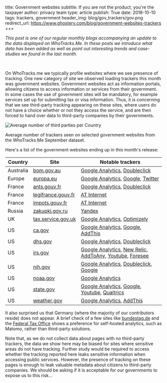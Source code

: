 title: Government websites
subtitle: If you are not the product, you're the taxpayer
author: privacy team
type: article
publish: True
date: 2018-10-10
tags: trackers, government
header_img: blog/gov_trackers/gov.png
redirect_url: https://www.ghostery.com/blog/government-websites-trackers
+++


_This post is one of our regular monthly blogs accompanying an update to the data
displayed on WhoTracks.Me. In these posts we introduce what data has been added as
well as point out interesting trends and case-studies we found in the last month._

<br />

On WhoTracks.me we typically profile websites where we see presence of tracking.
One new category of site we observed loading trackers this month was government websites.
Government websites act as information portals, allowing citizens to access information
or services from their government. In some cases the use of government sites will be
mandatory, for example services set up for submitting tax or visa information.
Thus, it is concerning that we see third-party tracking appearing on these sites, where
users do not have a choice whether or not they access the service, and are then forced
to hand over data to third-party companies by their governments.

![Average number of third parties per Country](../static/img/blog/gov_trackers/average_per_country.svg)
<p class="img-caption">Average number of trackers seen on selected government websites from
the WhoTracks.Me September dataset.</p>

Here's a list of the government websites ending up in this month's release:
<table class="table table-hover">
  <thead>
    <tr>
      <th>Country</th>
      <th>Site</th>
      <th>Notable trackers</th>
    </tr>
  </thead>
  <tbody>
    <tr>
      <td>Australia</td>
      <td><a href="../websites/bom.gov.au.html">bom.gov.au</a> </td>
      <td>
        <a href="../trackers/google_analytics.html">Google Analytics</a>,
        <a href="../trackers/doubleclick.html">Doubleclick</a>
      </td>
    </tr>
    <tr>
      <td>Europe</td>
      <td><a href="../websites/europa.eu.html">europa.eu</a></td>
      <td>
        <a href="../trackers/google_analytics.html">Google Analytics</a>,
        <a href="../trackers/google.html">Google</a>,
        <a href="../trackers/twitter.html">Twitter</a>
      </td>
    </tr>
    <tr>
      <td>France</td>
      <td><a href="../websites/ants.gouv.fr.html">ants.gouv.fr</a></td>
      <td>
        <a href="../trackers/google_analytics.html">Google Analytics</a>,
        <a href="../trackers/doubleclick.html">Doubleclick</a>
      </td>
    </tr>
    <tr>
      <td>France</td>
      <td><a href="../websites/legifrance.gouv.fr.html">legifrance.gouv.fr</a></td>
      <td>
        <a href="../trackers/at_internet.html">AT Internet</a>
      </td>
    </tr>
    <tr>
      <td>France</td>
      <td><a href="../websites/impots.gouv.fr.html">impots.gouv.fr</a></td>
      <td>
        <a href="../trackers/at_internet.html">AT Internet</a>
      </td>
    </tr>
    <tr>
      <td>Russia</td>
      <td><a href="../websites/zakupki.gov.ru.html">zakupki.gov.ru</a></td>
      <td>
        <a href="../trackers/yandex.html">Yandex</a>
      </td>
    </tr>
    <tr>
      <td>UK</td>
      <td><a href="../websites/tax.service.gov.uk.html">tax.service.gov.uk</a></td>
      <td>
        <a href="../trackers/google_analytics.html">Google Analytics</a>,
        <a href="../trackers/optimizely.html">Optimizely</a>
      </td>
    </tr>
    <tr>
      <td>US</td>
      <td><a href="../websites/ca.gov.html">ca.gov</a></td>
      <td>
        <a href="../trackers/google_analytics.html">Google Analytics</a>,
        <a href="../trackers/google.html">Google</a>,
        <a href="../trackers/addthis.html">AddThis</a>
      </td>
    </tr>
    <tr>
      <td>US</td>
      <td><a href="../websites/dhs.gov.html">dhs.gov</a></td>
      <td>
        <a href="../trackers/google_analytics.html">Google Analytics</a>,
        <a href="../trackers/doubleclick.html">Doubleclick</a>
      </td>
    </tr>
    <tr>
      <td>US</td>
      <td><a href="../websites/irs.gov.html">irs.gov</a></td>
      <td>
        <a href="../trackers/google_analytics.html">Google Analytics</a>,
        <a href="../trackers/new_relic.html">New Relic</a>,
        <a href="../trackers/lockerz_share.html">AddToAny</a>,
        <a href="../trackers/youtube.html">Youtube</a>,
        <a href="../trackers/foresee.html">Foresee</a>
      </td>
    </tr>
    <tr>
      <td>US</td>
      <td><a href="../websites/nih.gov.html">nih.gov</a></td>
      <td>
        <a href="../trackers/google_analytics.html">Google Analytics</a>,
        <a href="../trackers/doubleclick.html">Doubleclick</a>,
        <a href="../trackers/google.html">Google</a>
      </td>
    </tr>
    <tr>
      <td>US</td>
      <td><a href="../websites/noaa.gov.html">noaa.gov</a></td>
      <td>
        <a href="../trackers/google_analytics.html">Google Analytics</a>
      </td>
    </tr>
    <tr>
      <td>US</td>
      <td><a href="../websites/state.gov.html">state.gov</a></td>
      <td>
        <a href="../trackers/google_analytics.html">Google Analytics</a>,
        <a href="../trackers/google.html">Google</a>,
        <a href="../trackers/youtube.html">Youtube</a>,
        <a href="../trackers/qualtrics.html">Qualtrics</a>
      </td>
    </tr>
    <tr>
      <td>US</td>
      <td><a href="../websites/weather.gov.html">weather.gov</a></td>
      <td>
        <a href="../trackers/google_analytics.html">Google Analytics</a>,
        <a href="../trackers/addthis.html">AddThis</a>
      </td>
    </tr>
  </tbody>
</table>

It also surprised us that Germany (where the majority of our contributors reside)
does not appear. A brief check of a few sites like
<a target="_blank" rel="noreferrer" href="https://bundestag.de">bundestag.de</a> and the
<a target="_blank" rel="noreferrer" href="https://bzst.de">Federal Tax Office</a> shows a preference for self-hosted analytics,
such as Matomo, rather than third-party solutions.

Note that, as we do not collect data about pages with no third-party trackers, the data we show here may be biased for sites where sensitive areas do not have tracking. Further study would be required to access whether the tracking reported here leaks sensitive information when accessing public services. However, the presence of tracking on these pages is enough to leak valuable metadata about citizens to third-party companies. We should be asking if it is acceptable for our governments to expose us to this risk...

